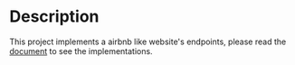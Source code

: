 # Description
This project implements a airbnb like website's endpoints, please read the [document](/server/document) to see the implementations.
